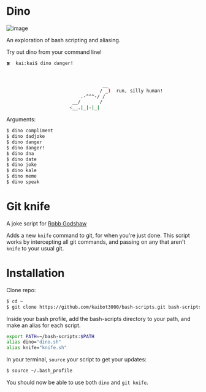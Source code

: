 # Dino

![image](dino-compliment.png)

An exploration of bash scripting and aliasing. 

Try out dino from your command line!

```sh
🍀  kai:kai$ dino danger!



                                   __  
                                  / _)  run, silly human!
                           .-^^^-/ /  
                        __/       /  
                       <__.|_|-|_|  
```

Arguments:
```sh
$ dino compliment
$ dino dadjoke
$ dino danger
$ dino danger!
$ dino dna
$ dino date
$ dino joke
$ dino kale
$ dino meme
$ dino speak
```
# Git knife

A joke script for [Robb Godshaw](http://robb.cc/Art)

Adds a new `knife` command to git, for when you're just done.
This script works by intercepting all git commands, and passing on any that aren't `knife` to your usual git.

# Installation

Clone repo:
```sh
$ cd ~
$ git clone https://github.com/kaibot3000/bash-scripts.git bash-scripts
```

Inside your bash profile, add the bash-scripts directory to your path, and make an alias for each script.
```sh
export PATH=~/bash-scripts:$PATH
alias dino="dino.sh"
alias knife="knife.sh"
```

In your terminal, `source` your script to get your updates:
```sh
$ source ~/.bash_profile
```

You should now be able to use both `dino` and `git knife`.
